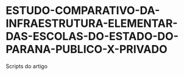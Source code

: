 # ESTUDO-COMPARATIVO-DA-INFRAESTRUTURA-ELEMENTAR-DAS-ESCOLAS-DO-ESTADO-DO-PARANA-PUBLICO-X-PRIVADO
Scripts do artigo
